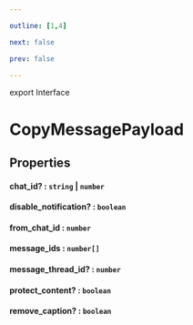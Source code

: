 ```yaml
---

outline: [1,4]

next: false

prev: false

---
```


export Interface
# CopyMessagePayload

## Properties

#### chat_id? : `string` \| `number`

#### disable_notification? : `boolean`

#### from_chat_id : `number`

#### message_ids : `number[]`

#### message_thread_id? : `number`

#### protect_content? : `boolean`

#### remove_caption? : `boolean`
